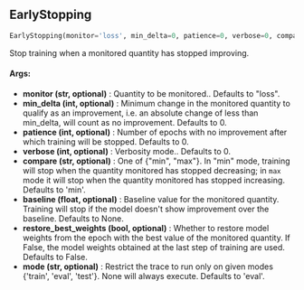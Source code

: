 ## EarlyStopping
```python
EarlyStopping(monitor='loss', min_delta=0, patience=0, verbose=0, compare='min', baseline=None, restore_best_weights=False, mode='eval')
```
Stop training when a monitored quantity has stopped improving.

#### Args:

* **monitor (str, optional)** :  Quantity to be monitored.. Defaults to "loss".
* **min_delta (int, optional)** :  Minimum change in the monitored quantity to qualify as an improvement, i.e. an            absolute change of less than min_delta, will count as no improvement. Defaults to 0.
* **patience (int, optional)** :  Number of epochs with no improvement after which training will be stopped. Defaults            to 0.
* **verbose (int, optional)** :  Verbosity mode.. Defaults to 0.
* **compare (str, optional)** :  One of {"min", "max"}. In "min" mode, training will stop when the quantity monitored            has stopped decreasing; in `max` mode it will stop when the quantity monitored has stopped increasing.            Defaults to 'min'.
* **baseline (float, optional)** :  Baseline value for the monitored quantity. Training will stop if the model doesn't            show improvement over the baseline. Defaults to None.
* **restore_best_weights (bool, optional)** :  Whether to restore model weights from the epoch with the best value of            the monitored quantity. If False, the model weights obtained at the last step of training are used.            Defaults to False.
* **mode (str, optional)** :  Restrict the trace to run only on given modes {'train', 'eval', 'test'}. None will always                    execute. Defaults to 'eval'.    
